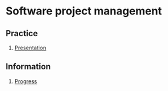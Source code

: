 # Software project management

## Practice
1. [Presentation](task01.md)

## Information
1. [Progress](progress.md)
